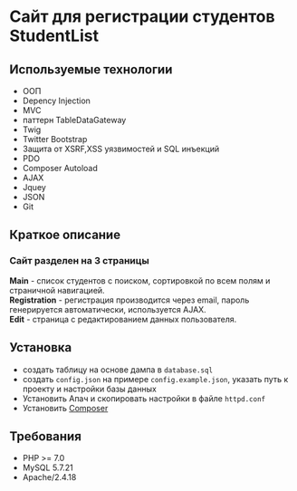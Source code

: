 # Сайт для регистрации студентов StudentList

## Используемые технологии

+ ООП
+ Depency Injection
+ MVC
+ паттерн TableDataGateway
+ Twig
+ Twitter Bootstrap
+ Защита от XSRF,XSS уязвимостей и SQL инъекций
+ PDO
+ Composer Autoload
+ AJAX
+ Jquey
+ JSON
+ Git

## Краткое описание
### Сайт разделен на 3 страницы  
__Main__ - список студентов с поиском, сортировкой по всем полям и страничной навигацией.  
__Registration__ - регистрация производится через email, пароль генерируется автоматически, используется AJAX.  
__Edit__ - страница с редактированием данных пользователя.
## Установка
+ создать таблицу на основе дампа в `database.sql`
+ создать `config.json` на примере `config.example.json`, указать путь к проекту и настройки базы данных
+ Установить  Апач и скопировать настройки в файле `httpd.conf`
+ Установить [Сomposer](https://getcomposer.org/)
## Требования
+ PHP >= 7.0 
+ MySQL 5.7.21
+ Apache/2.4.18 
